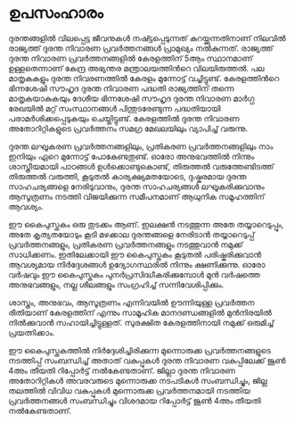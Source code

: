 # ഉപസംഹാരം

 ദുരന്തങ്ങളില്‍ വിലപ്പെട്ട ജീവനുകള്‍ നഷ്ട്ടപ്പെടുന്നത് കുറയ്ക്കുന്നതിനാണ് നിലവില്‍ രാജ്യത്ത് ദുരന്ത നിവാരണ പ്രവര്‍ത്തനങ്ങള്‍ പ്രാമുഖ്യം നല്‍കുന്നത്. രാജ്യത്ത് ദുരന്ത നിവാരണ പ്രവര്‍ത്തനങ്ങളില്‍ കേരളത്തിന്‌ 5ആം സ്ഥാനമാണ് ഉള്ളതെന്നാണ് കേന്ദ്ര അഭ്യന്തര മന്ത്രാലയത്തിന്‍റെ വിലയിരുത്തല്‍. പല മാതൃകകളും ദുരന്ത നിവരണത്തില്‍ കേരളം മുന്നോട്ട് വച്ചിട്ടുണ്ട്. കേരളത്തിന്‍റെ ഭിന്നശേഷി സൗഹൃദ ദുരന്ത നിവാരണ പദ്ധതി രാജ്യത്തിന് തന്നെ മാതൃകയാകുകയും ദേശീയ ഭിന്നശേഷി സൗഹൃദ ദുരന്ത നിവാരണ മാര്‍ഗ്ഗ രേഖയില്‍ മറ്റ് സംസ്ഥാനങ്ങള്‍ പിന്തുടരേണ്ടുന്ന പദ്ധതിയായി പരാമര്‍ശിക്കപ്പെടുകയും ചെയ്തിട്ടുണ്ട്. കേരളത്തില്‍ ദുരന്ത നിവാരണ അതോറിറ്റികളുടെ പ്രവര്‍ത്തനം സമഗ്ര മേഖലയിലും വ്യാപിച്ച് വരുന്നു.

 ദുരന്ത ലഘൂകരണ പ്രവര്‍ത്തനങ്ങളിലും, പ്രതികരണ പ്രവര്‍ത്തനങ്ങളിലും നാം ഇനിയും ഏറെ മുന്നോട്ട് പോകേണ്ടതുണ്ട്. ഓരോ അനുഭവത്തില്‍ നിന്നും ശാസ്ത്രീയമായി പാഠങ്ങള്‍ ഉള്‍ക്കൊണ്ടുകൊണ്ട്, തിരുത്തല്‍ വരുത്തേണ്ടിടത്ത് തിരുത്തല്‍ വരുത്തി, കൂടുതല്‍ കാര്യക്ഷ്യമതയോടെ, ദുഷ്കരമായ ദുരന്ത സാഹചര്യങ്ങളെ നേരിടുവാനും, ദുരന്ത സാഹചര്യങ്ങള്‍ ലഘൂകരിക്കുവാനും ആസൂത്രണം നടത്തി വിജയിക്കുന്ന സമീപനമാണ് ആധുനിക സമൂഹത്തിന് ആവശ്യം.

 ഈ കൈപുസ്തകം ഒരു തുടക്കം ആണ്. ഇലക്ഷന്‍ നടത്തുന്ന അതേ തയ്യാറെടുപ്പും, അതേ കൃത്യതയോടും കൂടി മഴക്കാല ദുരന്തങ്ങളെ നേരിടാന്‍ തയ്യാറെടുപ്പ് പ്രവര്‍ത്തനങ്ങളും, പ്രതികരണ പ്രവര്‍ത്തനങ്ങളും നടത്തുവാന്‍ നമുക്ക് സാധിക്കണം. ഇതിലേക്കായി ഈ കൈപുസ്തകം കൂടുതല്‍ പരിഷ്കരിക്കുവാന്‍ ആവശ്യമായ നിര്‍ദ്ദേശങ്ങള്‍ ഉദ്യോഗസ്ഥരില്‍ നിന്നും ക്ഷണിക്കുന്നു. ഓരോ വര്‍ഷവും ഈ കൈപുസ്തകം പുനര്‍പ്രസിദ്ധീകരിക്കുമ്പോള്‍ മുന്‍ വര്‍ഷത്തെ അനുഭവങ്ങളും, നല്ല ശീലങ്ങളും സംഗ്രഹിച്ച് സന്നിവേശിപ്പിക്കും.

 ശാസ്ത്രം, അനുഭവം, ആസൂത്രണം എന്നിവയില്‍ ഊന്നിയുള്ള പ്രവര്‍ത്തന രീതിയാണ് കേരളത്തിന്‌ എന്നും സാമൂഹിക മാനദണ്ഡങ്ങളില്‍ മുന്‍നിരയില്‍ നില്‍ക്കുവാന്‍ സഹായിച്ചിട്ടുള്ളത്‌. സുരക്ഷിത കേരളത്തിനായി നമുക്ക് ഒരുമിച്ച് പ്രയത്നിക്കാം.

 ഈ കൈപുസ്തകത്തില്‍ നിര്‍ദ്ദേശിച്ചിരിക്കുന്ന മുന്നൊരുക്ക പ്രവര്‍ത്തനങ്ങളുടെ നടത്തിപ്പ് സംബന്ധിച്ച് അതാത് വകുപ്പുകള്‍ ദുരന്ത നിവാരണ വകുപ്പിലേക്ക് ജൂണ്‍ 4അം തീയതി റിപ്പോര്‍ട്ട് നല്‍കേണ്ടതാണ്. ജില്ലാ ദുരന്ത നിവാരണ അതോറിറ്റികള്‍ അവരവരുടെ മുന്നൊരുക്ക നടപടികള്‍ സംബന്ധിച്ചും, ജില്ല തലത്തില്‍ വിവിധ വകുപ്പുകള്‍ മുന്നൊരുക്ക പ്രവര്‍ത്തനമായി നടത്തിയ പ്രവര്‍ത്തനങ്ങള്‍ സംബന്ധിച്ചും വിശദമായ റിപ്പോര്‍ട്ട്‌ ജൂണ്‍ 4അം തീയതി നല്‍കേണ്ടതാണ്. 

